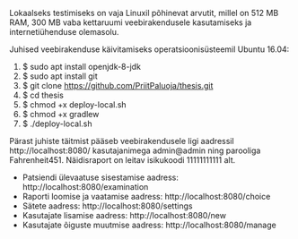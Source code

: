 Lokaalseks testimiseks on vaja Linuxil põhinevat arvutit, millel on 512 MB RAM, 300 MB vaba kettaruumi veebirakendusele kasutamiseks ja internetiühenduse olemasolu.

Juhised veebirakenduse käivitamiseks operatsioonisüsteemil Ubuntu 16.04:

1. $ sudo apt install openjdk-8-jdk
2. $ sudo apt install git
3. $ git clone https://github.com/PriitPaluoja/thesis.git
4. $ cd thesis
5. $ chmod +x deploy-local.sh
6. $ chmod +x gradlew
6. $ ./deploy-local.sh

Pärast juhiste täitmist pääseb veebirakendusele ligi aadressil http://localhost:8080/ kasutajanimega admin@admin ning parooliga Fahrenheit451. Näidisraport on leitav isikukoodi 11111111111 alt.

* Patsiendi ülevaatuse sisestamise aadress: http://localhost:8080/examination
* Raporti loomise ja vaatamise aadress: http://localhost:8080/choice 
* Sätete aadress: http://localhost:8080/settings
* Kasutajate lisamise aadress: http://localhost:8080/new
* Kasutajate õiguste muutmise aadress: http://localhost:8080/manage
